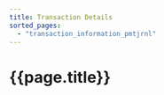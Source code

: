 ```yaml
---
title: Transaction Details
sorted_pages:
  - "transaction_information_pmtjrnl"
---
```

# {{page.title}}

